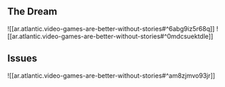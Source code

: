 
## The Dream

![[ar.atlantic.video-games-are-better-without-stories#^6abg9iz5r68q]]
![[ar.atlantic.video-games-are-better-without-stories#^0mdcsuektdle]]

## Issues

![[ar.atlantic.video-games-are-better-without-stories#^am8zjmvo93jr]]